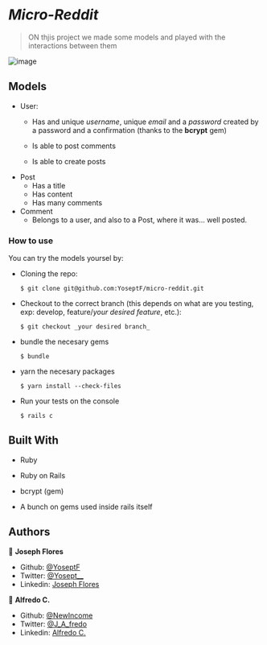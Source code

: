 # _Micro-Reddit_

> ON thjis project we made some models and played with the interactions between them

![image](https://i.imgur.com/fZZH98F.png)

## Models

- User:
  - Has and unique _username_, unique _email_ and a _password_ created by a password and a confirmation (thanks to the **bcrypt** gem)

  - Is able to post comments
  - Is able to create posts 
- Post
  - Has a title
  - Has content
  - Has many comments
- Comment
  - Belongs to a user, and also to a Post, where it was... well posted.

### How to use

You can try the models yoursel by:

- Cloning the repo:
  ```
  $ git clone git@github.com:YoseptF/micro-reddit.git
  ```
- Checkout to the correct branch (this depends on what are you testing, exp: develop, feature/_your desired feature_, etc.):
  ```
  $ git checkout _your desired branch_
  ```
- bundle the necesary gems
  ```
  $ bundle
  ```
- yarn the necesary packages
  ```
  $ yarn install --check-files
  ```
- Run your tests on the console
  ```
  $ rails c
  ```
## Built With

- Ruby
- Ruby on Rails

- bcrypt (gem)
- A bunch on gems used inside rails itself

## Authors

👤 **Joseph Flores**
- Github: [@YoseptF](https://github.com/YoseptF)
- Twitter: [@Yosept__](https://twitter.com/Yosept__)
- Linkedin: [Joseph Flores](https://www.linkedin.com/in/joseph-flores-928505106/)

👤 **Alfredo C.**
- Github: [@NewIncome](https://github.com/NewIncome)
- Twitter: [@J_A_fredo](https://twitter.com/J_A_fredo)
- Linkedin: [Alfredo C.](https://www.linkedin.com/in/alfredo-cardenas-62b021183 )